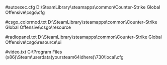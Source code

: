 #autoexec.cfg
D:\SteamLibrary\steamapps\common\Counter-Strike Global Offensive\csgo\cfg

#csgo_colormod.txt
D:\SteamLibrary\steamapps\common\Counter-Strike Global Offensive\csgo\resource

#radiopanel.txt
D:\SteamLibrary\steamapps\common\Counter-Strike Global Offensive\csgo\resource\ui

#video.txt
C:\Program Files (x86)\Steam\userdata\(yoursteam64idhere)\730\local\cfg
